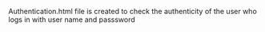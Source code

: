 Authentication.html file is created to check the authenticity of the user who logs in with user name and passsword
